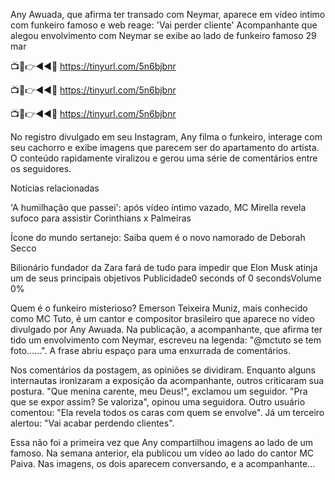 Any Awuada, que afirma ter transado com Neymar, aparece em vídeo íntimo com funkeiro famoso e web reage: 'Vai perder cliente'
Acompanhante que alegou envolvimento com Neymar se exibe ao lado de funkeiro famoso
29 mar


📺📱👉◄◄🔴  https://tinyurl.com/5n6bjbnr

📺📱👉◄◄🔴  https://tinyurl.com/5n6bjbnr

📺📱👉◄◄🔴  https://tinyurl.com/5n6bjbnr


No registro divulgado em seu Instagram, Any filma o funkeiro, interage com seu cachorro e exibe imagens que parecem ser do apartamento do artista. O conteúdo rapidamente viralizou e gerou uma série de comentários entre os seguidores.

Notícias relacionadas

'A humilhação que passei': após vídeo íntimo vazado, MC Mirella revela sufoco para assistir Corinthians x Palmeiras

Ícone do mundo sertanejo: Saiba quem é o novo namorado de Deborah Secco

Bilionário fundador da Zara fará de tudo para impedir que Elon Musk atinja um de seus principais objetivos
Publicidade0 seconds of 0 secondsVolume 0%
 

Quem é o funkeiro misterioso?
Emerson Teixeira Muniz, mais conhecido como MC Tuto, é um cantor e compositor brasileiro que aparece no vídeo divulgado por Any Awuada. Na publicação, a acompanhante, que afirma ter tido um envolvimento com Neymar, escreveu na legenda: "@mctuto se tem foto......". A frase abriu espaço para uma enxurrada de comentários.

Nos comentários da postagem, as opiniões se dividiram. Enquanto alguns internautas ironizaram a exposição da acompanhante, outros criticaram sua postura. "Que menina carente, meu Deus!", exclamou um seguidor. "Pra que se expor assim? Se valoriza", opinou uma seguidora. Outro usuário comentou: "Ela revela todos os caras com quem se envolve". Já um terceiro alertou: "Vai acabar perdendo clientes".

Essa não foi a primeira vez que Any compartilhou imagens ao lado de um famoso. Na semana anterior, ela publicou um vídeo ao lado do cantor MC Paiva. Nas imagens, os dois aparecem conversando, e a acompanhante...
